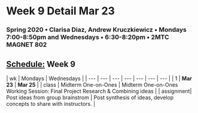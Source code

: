 # Week 9 Detail Mar 23

### Spring 2020 • Clarisa Diaz, Andrew Kruczkiewicz • Mondays 7:00-8:50pm and Wednesdays • 6:30-8:20pm • 2MTC MAGNET 802

## [Schedule:](./) Week 9

| wk | Mondays  | Wednesdays  |
| --- | --- | --- | --- | --- | --- | --- |
| 1 | **Mar 23** | **Mar 25** |
| class | Midterm One-on-Ones | Midterm One-on-Ones Working Session: Final Project Research & Combining ideas |
| assignment| Post ideas from group brainstrom  |  Post synthesis of ideas, develop concepts to share with instructors. |
